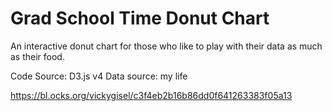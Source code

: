 # **Grad School Time Donut Chart**

An interactive donut chart for those who like to play with their data as much as their food.

Code Source: D3.js  v4
Data source: my life

https://bl.ocks.org/vickygisel/c3f4eb2b16b86dd0f641263383f05a13